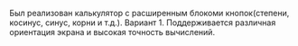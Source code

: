 Был реализован калькулятор с расширенным блокоми кнопок(степени, косинус, синус, корни и т.д.). Вариант 1. Поддерживается различная ориентация экрана и высокая точность вычислений. 
